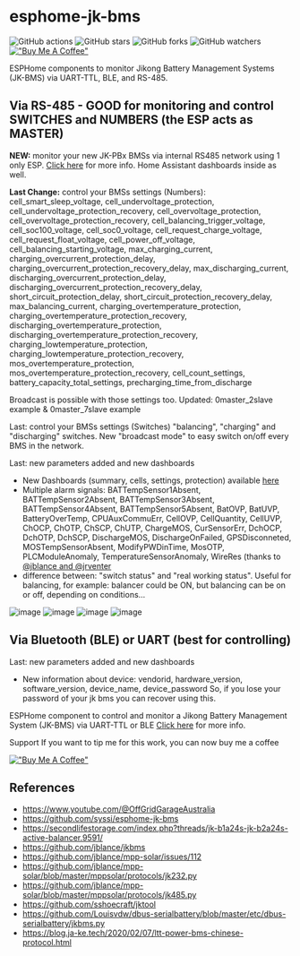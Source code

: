 # esphome-jk-bms

![GitHub actions](https://github.com/syssi/esphome-jk-bms/actions/workflows/ci.yaml/badge.svg)
![GitHub stars](https://img.shields.io/github/stars/syssi/esphome-jk-bms)
![GitHub forks](https://img.shields.io/github/forks/syssi/esphome-jk-bms)
![GitHub watchers](https://img.shields.io/github/watchers/syssi/esphome-jk-bms)
[!["Buy Me A Coffee"](https://img.shields.io/badge/buy%20me%20a%20coffee-donate-yellow.svg)](https://www.buymeacoffee.com/txubelaxu)

ESPHome components to monitor Jikong Battery Management Systems (JK-BMS) via UART-TTL, BLE, and RS-485.

## Via RS-485 - GOOD for monitoring and control SWITCHES and NUMBERS (the ESP acts as MASTER)

**NEW:** monitor your new JK-PBx BMSs via internal RS485 network using 1 only ESP. [Click here](https://github.com/txubelaxu/esphome-jk-bms/blob/main/components/jk_rs485_bms/README.md) for more info. Home Assistant dashboards inside as well.

**Last Change:** control your BMSs settings (Numbers): cell_smart_sleep_voltage, cell_undervoltage_protection, cell_undervoltage_protection_recovery, cell_overvoltage_protection, cell_overvoltage_protection_recovery, cell_balancing_trigger_voltage, cell_soc100_voltage, cell_soc0_voltage, cell_request_charge_voltage, cell_request_float_voltage, cell_power_off_voltage, cell_balancing_starting_voltage, max_charging_current, charging_overcurrent_protection_delay, charging_overcurrent_protection_recovery_delay, max_discharging_current, discharging_overcurrent_protection_delay, discharging_overcurrent_protection_recovery_delay, short_circuit_protection_delay, short_circuit_protection_recovery_delay, max_balancing_current, charging_overtemperature_protection, charging_overtemperature_protection_recovery, discharging_overtemperature_protection, discharging_overtemperature_protection_recovery, charging_lowtemperature_protection, charging_lowtemperature_protection_recovery, 
mos_overtemperature_protection, mos_overtemperature_protection_recovery, cell_count_settings, battery_capacity_total_settings, precharging_time_from_discharge

Broadcast is possible with those settings too.
Updated: 0master_2slave example & 0master_7slave example

Last: control your BMSs settings (Switches) "balancing", "charging" and "discharging" switches. New "broadcast mode" to easy switch on/off every BMS in the network.

Last: new parameters added and new dashboards
+ New Dashboards (summary, cells, settings, protection) available [here](https://github.com/txubelaxu/esphome-jk-bms/tree/main/components/jk_rs485_bms/home_assistant_dashboards)
+ Multiple alarm signals: BATTempSensor1Absent, BATTempSensor2Absent, BATTempSensor3Absent, BATTempSensor4Absent, BATTempSensor5Absent, BatOVP, BatUVP, BatteryOverTemp, CPUAuxCommuErr, CellOVP, CellQuantity, CellUVP, ChOCP, ChOTP, ChSCP, ChUTP, ChargeMOS, CurSensorErr, DchOCP, DchOTP, DchSCP, DischargeMOS, DischargeOnFailed, GPSDisconneted, MOSTempSensorAbsent, ModifyPWDinTime, MosOTP, PLCModuleAnomaly, TemperatureSensorAnomaly, WireRes (thanks to [@jblance and @jrventer](https://github.com/jblance/mpp-solar/issues/460)
+ difference between: "switch status" and "real working status". Useful for balancing, for example: balancer could be ON, but balancing can be on or off, depending on conditions...

![image](https://github.com/txubelaxu/esphome-jk-bms/assets/156140720/5d5197c8-dbb4-4b0e-ae9f-0a66b88c2f82)
![image](https://github.com/txubelaxu/esphome-jk-bms/assets/156140720/b90b01e8-0833-444b-b122-b60c1fdcd92e)
![image](https://github.com/txubelaxu/esphome-jk-bms/assets/156140720/b74549aa-a7c8-4540-9392-82b8bfc3864a)
![image](https://github.com/txubelaxu/esphome-jk-bms/assets/156140720/9a295f65-4268-4769-8f47-146014cafacf)


## Via Bluetooth (BLE) or UART (best for controlling)

Last: new parameters added and new dashboards
+ New information about device: vendorid, hardware_version, software_version, device_name, device_password
  So, if you lose your password of your jk bms you can recover using this.

ESPHome component to control and monitor a Jikong Battery Management System (JK-BMS) via UART-TTL or BLE [Click here](https://github.com/txubelaxu/esphome-jk-bms/README_uart_ble.md) for more info.


Support
If you want to tip me for this work, you can now buy me a coffee

[!["Buy Me A Coffee"](https://img.shields.io/badge/buy%20me%20a%20coffee-donate-yellow.svg)](https://www.buymeacoffee.com/txubelaxu)


## References
* https://www.youtube.com/@OffGridGarageAustralia
* https://github.com/syssi/esphome-jk-bms
* https://secondlifestorage.com/index.php?threads/jk-b1a24s-jk-b2a24s-active-balancer.9591/
* https://github.com/jblance/jkbms
* https://github.com/jblance/mpp-solar/issues/112
* https://github.com/jblance/mpp-solar/blob/master/mppsolar/protocols/jk232.py
* https://github.com/jblance/mpp-solar/blob/master/mppsolar/protocols/jk485.py
* https://github.com/sshoecraft/jktool
* https://github.com/Louisvdw/dbus-serialbattery/blob/master/etc/dbus-serialbattery/jkbms.py
* https://blog.ja-ke.tech/2020/02/07/ltt-power-bms-chinese-protocol.html
